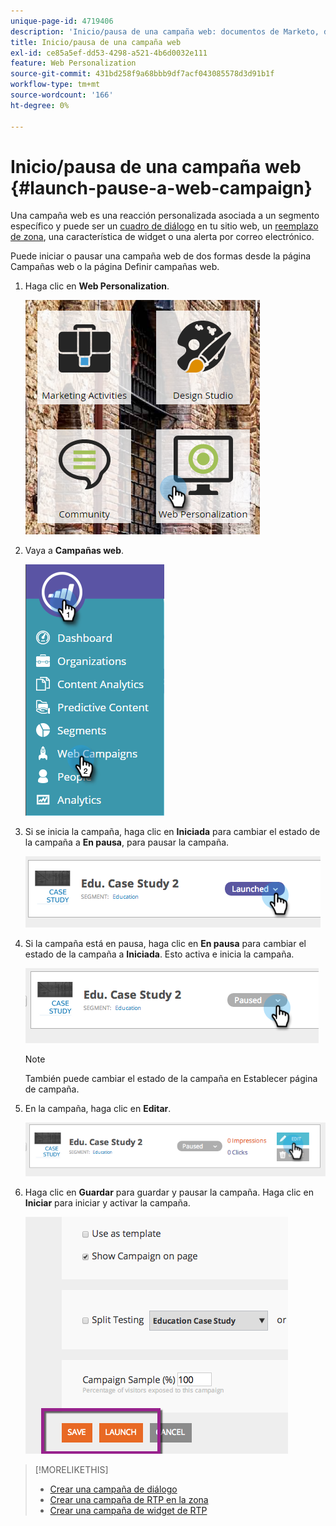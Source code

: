 ```yaml
---
unique-page-id: 4719406
description: 'Inicio/pausa de una campaña web: documentos de Marketo, documentación del producto'
title: Inicio/pausa de una campaña web
exl-id: ce85a5ef-dd53-4298-a521-4b6d0032e111
feature: Web Personalization
source-git-commit: 431bd258f9a68bbb9df7acf043085578d3d91b1f
workflow-type: tm+mt
source-wordcount: '166'
ht-degree: 0%

---
```


# Inicio/pausa de una campaña web {#launch-pause-a-web-campaign}

Una campaña web es una reacción personalizada asociada a un segmento específico y puede ser un [cuadro de diálogo](/help/marketo/product-docs/web-personalization/working-with-web-campaigns/create-a-new-dialog-web-campaign.md) en tu sitio web, un [reemplazo de zona](/help/marketo/product-docs/web-personalization/working-with-web-campaigns/create-a-new-in-zone-web-campaign.md), una característica de widget o una alerta por correo electrónico.

Puede iniciar o pausar una campaña web de dos formas desde la página Campañas web o la página Definir campañas web.

1. Haga clic en **Web Personalization**.

   ![](assets/one-1.png)

1. Vaya a **Campañas web**.

   ![](assets/two-1.png)

1. Si se inicia la campaña, haga clic en **Iniciada** para cambiar el estado de la campaña a **En pausa**, para pausar la campaña.

   ![](assets/image2014-11-26-17-3a26-3a38.png)

1. Si la campaña está en pausa, haga clic en **En pausa** para cambiar el estado de la campaña a **Iniciada**. Esto activa e inicia la campaña.

   ![](assets/image2014-11-26-17-3a28-3a59.png)

   >[!NOTE]
   >
   >También puede cambiar el estado de la campaña en Establecer página de campaña.

1. En la campaña, haga clic en **Editar**.

   ![](assets/image2014-11-26-17-3a31-3a37.png)

1. Haga clic en **Guardar** para guardar y pausar la campaña. Haga clic en **Iniciar** para iniciar y activar la campaña.

   ![](assets/image2014-11-26-17-3a32-3a48.png)

>[!MORELIKETHIS]
>
>* [Crear una campaña de diálogo](/help/marketo/product-docs/web-personalization/working-with-web-campaigns/create-a-new-dialog-web-campaign.md)
>* [Crear una campaña de RTP en la zona](/help/marketo/product-docs/web-personalization/working-with-web-campaigns/create-a-new-in-zone-web-campaign.md)
>* [Crear una campaña de widget de RTP](/help/marketo/product-docs/web-personalization/working-with-web-campaigns/create-a-new-widget-web-campaign.md)
